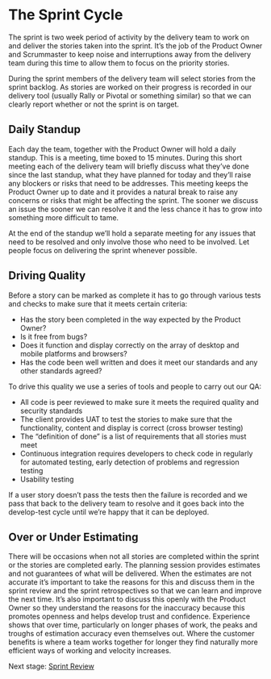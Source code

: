 # The Sprint Cycle

The sprint is two week period of activity by the delivery team to work on and deliver the stories taken into the sprint. It’s the job of the Product Owner and Scrummaster to keep noise and interruptions away from the delivery team during this time to allow them to focus on the priority stories.

During the sprint members of the delivery team will select stories from the sprint backlog. As stories are worked on their progress is recorded in our delivery tool (usually Rally or Pivotal or something similar) so that we can clearly report whether or not the sprint is on target.

## Daily Standup

Each day the team, together with the Product Owner will hold a daily standup. This is a meeting, time boxed to 15 minutes. During this short meeting each of the delivery team will briefly discuss what they’ve done since the last standup, what they have planned for today and they’ll raise any blockers or risks that need to be addresses. This meeting keeps the Product Owner up to date and it provides a natural break to raise any concerns or risks that might be affecting the sprint. The sooner we discuss an issue the sooner we can resolve it and the less chance it has to grow into something more difficult to tame.

At the end of the standup we’ll hold a separate meeting for any issues that need to be resolved and only involve those who need to be involved. Let people focus on delivering the sprint whenever possible.

## Driving Quality

Before a story can be marked as complete it has to go through various tests and checks to make sure that it meets certain criteria:

* Has the story been completed in the way expected by the Product Owner?
* Is it free from bugs?
* Does it function and display correctly on the array of desktop and mobile platforms and browsers?
* Has the code been well written and does it meet our standards and any other standards agreed?

To drive this quality we use a series of tools and people to carry out our QA:

* All code is peer reviewed to make sure it meets the required quality and security standards
* The client provides UAT to test the stories to make sure that the functionality, content and display is correct (cross browser testing)
* The “definition of done” is a list of requirements that all stories must meet
* Continuous integration requires developers to check code in regularly for automated testing, early detection of problems and regression testing
* Usability testing

If a user story doesn’t pass the tests then the failure is recorded and we pass that back to the delivery team to resolve and it goes back into the develop-test cycle until we’re happy that it can be deployed.

## Over or Under Estimating

There will be occasions when not all stories are completed within the sprint or the stories are completed early. The planning session provides estimates and not guarantees of what will be delivered. When the estimates are not accurate it’s important to take the reasons for this and discuss them in the sprint review and the sprint retrospectives so that we can learn and improve the next time. It’s also important to discuss this openly with the Product Owner so they understand the reasons for the inaccuracy because this promotes openness and helps develop trust and confidence. Experience shows that over time, particularly on longer phases of work, the peaks and troughs of estimation accuracy even themselves out. Where the customer benefits is where a team works together for longer they find naturally more efficient ways of working and velocity increases.

Next stage: [Sprint Review](delivery_recipe/sprint_review.md)